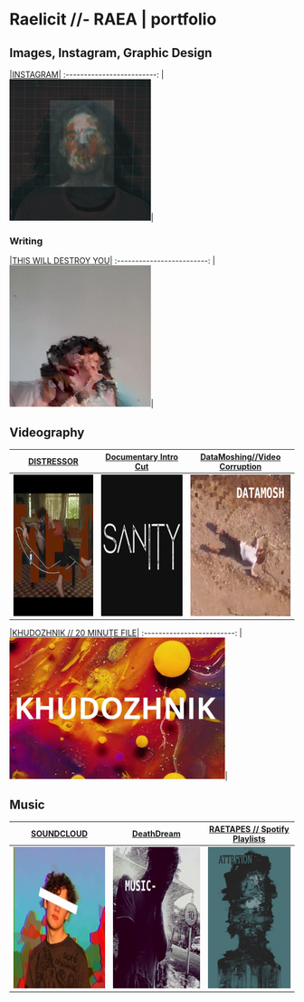 # Raelicit //- RAEA | portfolio

## Images, Instagram, Graphic Design

|<a href="https://www.instagram.com/raelicit">INSTAGRAM</a>|
:-------------------------:
|<a href="https://www.instagram.com/raelicit"><img src="sources/INSTA.png" height="250" width="250"></a>|

### Writing
|<a href="https://raeawrites.blogspot.com/">THIS WILL DESTROY YOU</a>|
:-------------------------:
|<a href="https://raeawrites.blogspot.com/"><img src="sources/aaa.png" height="250" width="250"></a>|

## Videography

<a href="https://youtu.be/CvjAHG4pg8g">DISTRESSOR</a> | <a href="https://youtu.be/qGl_qOw6Ulk">Documentary Intro Cut</a> | <a href="https://youtu.be/uvQh-V3xEAw">DataMoshing//Video Corruption</a>
:-------------------------:|:-------------------------:|:-------------------------:
<a href="https://youtu.be/CvjAHG4pg8g"><img src="sources/DISTRESS.jpg" height="250" width="250"></a> | <a href="https://youtu.be/qGl_qOw6Ulk"><img src="sources/DOCINTRO.png" height="250" width="250"></a> | <a href="https://youtu.be/uvQh-V3xEAw"><img src="sources/MOSH.png" height="250" width="250"></a>

|<a href="https://drive.google.com/file/d/1kQCWMQnoc1N3ifdSuFoQNvWHLQhJjyhy/view?usp=sharing">KHUDOZHNIK // 20 MINUTE FILE</a>|
:-------------------------:
|<a href="https://drive.google.com/file/d/1kQCWMQnoc1N3ifdSuFoQNvWHLQhJjyhy/view?usp=sharing"><img src="sources/KHUDO.png" height="250" width="auto"></a>|

## Music

<a href="https://soundcloud.com/bashyboi">SOUNDCLOUD</a> | <a href="https://youtu.be/uvQh-V3xEAw">DeathDream</a> | <a href="https://github.com/BASHCHIN/raetapes">RAETAPES // Spotify Playlists</a>
:-------------------------:|:-------------------------:|:-------------------------:
<a href="https://soundcloud.com/bashyboi"><img src="sources/SNDCLD.jpg" height="250" width="250"></a> | <a href="https://youtu.be/uvQh-V3xEAw"><img src="sources/MUSIC.png" height="250" width="250"></a>|<a href="https://github.com/BASHCHIN/raetapes"><img src="sources/RAETAPES.jpg"  height="250" width="250"></a>
